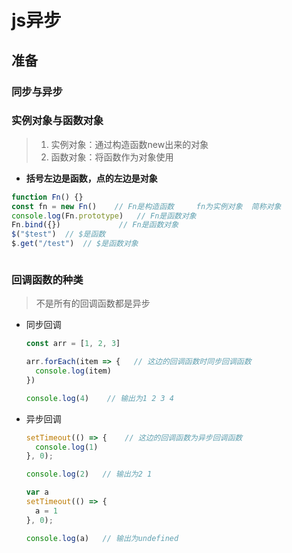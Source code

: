 # js异步

## 准备

### 同步与异步

### 实例对象与函数对象

> 1. 实例对象：通过构造函数new出来的对象
> 2. 函数对象：将函数作为对象使用

* **括号左边是函数，点的左边是对象**

````javascript
function Fn() {}
const fn = new Fn()    // Fn是构造函数     fn为实例对象  简称对象
console.log(Fn.prototype)   // Fn是函数对象
Fn.bind({})             // Fn是函数对象
$("$test")  // $是函数
$.get("/test")  // $是函数对象



````





### 回调函数的种类

> 不是所有的回调函数都是异步

* 同步回调

  ````javascript
  const arr = [1, 2, 3]
  
  arr.forEach(item => {   // 这边的回调函数时同步回调函数
    console.log(item)
  })
  
  console.log(4)    // 输出为1 2 3 4
  ````

  

* 异步回调

  ````javascript
  setTimeout(() => {    // 这边的回调函数为异步回调函数
    console.log(1)    
  }, 0);
  
  console.log(2)   // 输出为2 1
  ````

  ````javascript
  var a 
  setTimeout(() => {
    a = 1
  }, 0);
  
  console.log(a)   // 输出为undefined
   
  ````

  